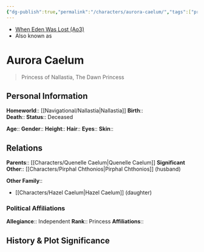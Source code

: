 ```yaml
---
{"dg-publish":true,"permalink":"/characters/aurora-caelum/","tags":["princess","royalty","forcesensitive","unfinished"]}
---
```


- [When Eden Was Lost (Ao3)](https://archiveofourown.org/works/19334440/chapters/45992584)
- Also known as
# Aurora Caelum
>Princess of Nallastia, The Dawn Princess

## Personal Information

**Homeworld**::  [[Navigational/Nallastia\|Nallastia]]
**Birth**::  
**Death**:: 
**Status**::  Deceased

**Age**:: 
**Gender**:: 
**Height**:: 
**Hair**:: 
**Eyes**:: 
**Skin**:: 
## Relations

**Parents**::  [[Characters/Quenelle Caelum\|Quenelle Caelum]]
**Significant Other**::  [[Characters/Pirphal Chthonios\|Pirphal Chthonios]] (husband)

**Other Family**::
- [[Characters/Hazel Caelum\|Hazel Caelum]] (daughter)

### Political Affiliations

**Allegiance**::  Independent
**Rank**::  Princess
**Affiliations**::  
## History & Plot Significance

